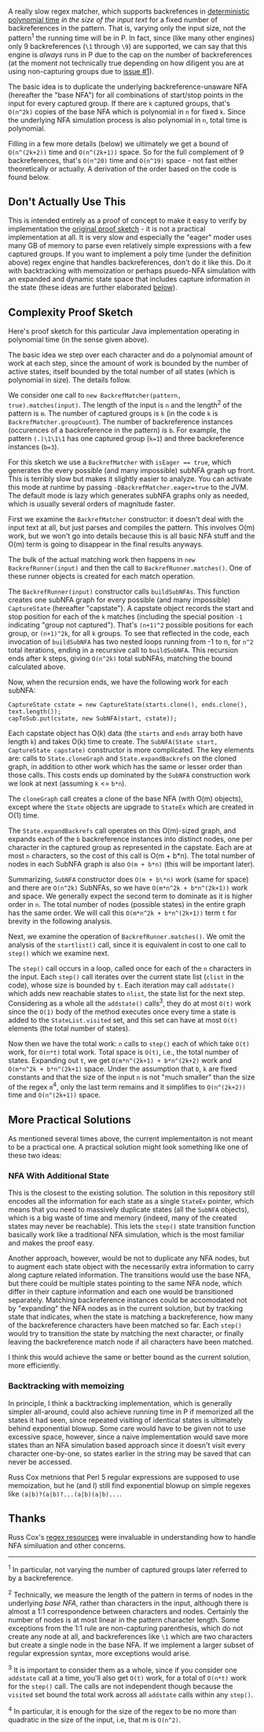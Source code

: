 A really slow regex matcher, which supports backrefences in [deterministic polynomial time](https://en.wikipedia.org/wiki/P_(complexity)) _in the 
size of the input text_ for a fixed number of backreferences in the pattern. That is, varying only the input size, not the pattern<sup>1</sup> the 
running time will be in P. In fact, since (like many other engines) only 9 backreferences (`\1` through `\9`) are supported, we
can say that this engine is _always_ runs in P due to the cap on the number of backreferences (at the moment not technically true depending on how diligent you are at using non-capturing groups due to [issue #1](https://github.com/travisdowns/polyregex/issues/1)).

The basic idea is to duplicate the underlying backreference-unaware NFA (hereafter the "base NFA") for all combinations of start/stop points in the 
input for every captured group. If there are `k` captured groups, that's `O(n^2k)` copies of the base NFA which is polynomial in `n` for fixed `k`. Since the
underlying NFA simulation process is also polynomial in `n`, total time is polynomial.

Filling in a few more details (below) we ultimately we get a bound of `O(n^(2k+2))` time and `O(n^(2k+1))` space. So for the full complement of 9 backreferences, that's `O(n^20)` time and `O(n^19)` space - not fast either theoretically or actually. A derivation of the order based on the code is found below. 

## Don't Actually Use This

This is intended entirely as a proof of concept to make it easy to verify by implementation the [original proof
sketch](https://twitter.com/trav_downs/status/1114977163093139456) - it is not a practical implementation at all. It is very slow and especially the "eager" moder uses many GB of memory to parse even relatively
simple expressions with a few captured groups. If you want to implement a poly time (under the definition above) regex engine
that handles backreferences, don't do it like this. Do it with backtracking with memoization or perhaps psuedo-NFA simulation with
an expanded and dynamic state space that includes capture information in the state (these ideas are further elaborated [below](#more-practical-solutions)).

## Complexity Proof Sketch

Here's proof sketch for this particular Java implementation operating in polynomial time (in the sense given above).

The basic idea we step over each character and do a polynomial amount of work at each step, since the amount of work is bounded by the number of active states, itself bounded by the total number of all states (which is polynomial in size). The details follow.

We consider one call to `new BackrefMatcher(pattern, true).matches(input)`. The length of the input is `n` and the length<sup>2</sup> of the pattern is `m`. The number of captured groups is `k` (in the code `k` is `BackrefMatcher.groupCount`). The number of backreference instances (occurences of a backreference in the pattern) is `b`. For example, the pattern `(.)\1\1\1` has one captured group (`k=1`) and three backreference instances (`b=3`).

For this sketch we use a `BackrefMatcher` with `isEager == true`, which generates the every possible (and many impossible) subNFA graph up front. This is terribly slow but makes it slightly easier to analyze. You can activate this mode at runtime by passing `-DBackrefMatcher.eager=true` to the JVM. The default mode is lazy which generates subNFA graphs only as needed, which is usually several orders of magnitude faster. 

First we examine the `BackrefMatcher` constructor: it doesn't deal with the input text at all, but just parses and compiles the pattern. This involves O(m) work, but we won't go into details because this is all basic NFA stuff and the O(m) term is going to disappear in the final results anyways.

The bulk of the actual matching work then happens in `new BackrefRunner(input)` and then the call to `BackrefRunner.matches()`. One of these runner objects is created for each match operation.

The `BackrefRunner(input)` constructor calls `buildSubNFAs`. This function creates one subNFA graph for every possible (and many impossible) `CaptureState` (hereafter "capstate"). A capstate object records the start and stop position for each of the `k` matches (including the special position `-1` indicating "group not captured"). That's `(n+1)^2` possible positions for each group, or `(n+1)^2k`, for all `k` groups. To see that reflected in the code, each invocation of `buildSubNFA` has two nested loops running from -1 to n, for `n^2` total iterations, ending in a recursive call to `buildSubNFA`. This recursion ends after k steps, giving `O(n^2k)` total subNFAs, matching the bound calculated above.

Now, when the recursion ends, we have the following work for each subNFA:


```
CaptureState cstate = new CaptureState(starts.clone(), ends.clone(), text.length());
capToSub.put(cstate, new SubNFA(start, cstate));
```

Each capstate object has O(k) data (the `starts` and `ends` array both have length `k`) and takes O(k) time to create. The `SubNFA(State start, CaptureState capstate)` constructor is more complicated. The key elements are: calls to `State.cloneGraph` and `State.expandBackrefs` on the cloned graph, in addition to other work which has the same or lesser order than those calls. This costs ends up dominated by the `SubNFA` construction work we look at next (assuming `k` <= `b*n`).

The `cloneGraph` call creates a clone of the base NFA (with O(m) objects), except where the `State` objects are upgrade to `StateEx` which are created in O(1) time.

The `State.expandBackrefs` call operates on this O(m)-sized graph, and expands each of the `b` backreference instances into distinct nodes, one per character in the captured group as represented in the capstate. Each are at most `n` characters, so the cost of this call is O(m + b\*n). The total number of nodes in each SubNFA graph is also `O(m + b*n)` (this will be important later).

Summarizing, `SubNFA` constructor does `O(m + b\*n)` work (same for space) and there are `O(n^2k)` SubNFAs, so we have `O(m*n^2k + b*n^(2k+1))` work and space. We generally expect the second term to dominate as it is higher order in `n`. The total number of nodes (possible states) in the entire graph has the same order. We will call this `O(m*n^2k + b*n^(2k+1))` term `t` for brevity in the following analysis.  

Next, we examine the operation of `BackrefRunner.matches()`. We omit the analysis of the `startlist()` call, since it is equivalent in cost to one call to `step()` which we examine next.

The `step()` call occurs in a loop, called once for each of the `n` characters in the input. Each `step()` call iterates over the current state list (`clist` in the code), whose size is bounded by `t`. Each iteration may call `addstate()` which adds new reachable states to `nlist`, the state list for the next step. Considering as a whole all the `addstate()` calls<sup>3</sup>, they do at most `O(t)` work since the `O(1)` body of the method executes once every time a state is added to the `StateList.visited` set, and this set can have at most `O(t)` elements (the total number of states). 

Now then we have the total work: `n` calls to `step()` each of which take `O(t)` work, for `O(n*t)` total work. Total space is `O(t)`, i.e., the total number of states. Expanding out `t`, we get  `O(m*n^(2k+1) + b*n^(2k+2)` work and `O(m*n^2k + b*n^(2k+1)` space. Under the assumption that `b`, `k` are fixed constants and that the size of the input `n` is not "much smaller" than the size of the regex `m`<sup>4</sup>, only the last term remains and it simplifies to `O(n^(2k+2))` time and `O(n^(2k+1))` space.

## More Practical Solutions

As mentioned several times above, the current implementaiton is not meant to be a practical one. A practical solution might look something like one of these two ideas:

### NFA With Additional State

This is the closest to the existing solution. The solution in this repository still encodes all the information for each state as a single `StateEx` pointer, which means that you need to massively duplicate states (all the `SubNFA` objects), which is a big waste of time and memory (indeed, many of the created states may never be reachable). This lets the `step()` state transition function basically work like a traditional NFA simulation, which is the most familiar and makes the proof easy.

Another approach, however, would be not to duplicate any NFA nodes, but to augment each state object with the necessarily extra information to carry along capture related information. The transitions would use the base NFA, but there could be multiple states pointing to the same NFA node, which differ in their capture information and each one would be transitioned separately. Matching backreference instances could be accomodated not by "expanding" the NFA nodes as in the current solution, but by tracking state that indicates, when the state is matching a backreference, how many of the backreference characters have been matched so far. Each `step()` would try to transition the state by matching the next character, or finally leaving the backreference match node if all characters have been matched.

I think this would achieve the same or better bound as the current solution, more efficiently.

### Backtracking with memoizing

In principle, I think a backtracking implementation, which is generally simpler all-around, could also achieve running time in P if memorized all the states it had seen, since repeated visiting of identical states is ultimately behind exponential blowup. Some care would have to be given not to use excessive space, however, since a naive implementation would save more states than an NFA simulation based approach since it doesn't visit every character one-by-one, so states earlier in the string may be saved that can never be accessed.

Russ Cox metnions that Perl 5 regular expressions are supposed to use memoization, but he (and I) still find exponential blowup on simple regexes like `(a|b)?(a|b)?...(a|b)(a|b)...`. 

## Thanks

Russ Cox's [regex resources](https://swtch.com/~rsc/regexp/) were invaluable in understanding how to handle NFA similuation and other concerns.

---

<sup>1</sup> In particular, not varying the number of captured groups later referred to by a backreference. 

<sup>2</sup> Technically, we measure the length of the pattern in terms of nodes in the underlying _base NFA_, rather than characters in the input, although there is almost a 1:1 correspondence between characters and nodes. Certainly the number of nodes is at most linear in the pattern character length. Some exceptions from the 1:1 rule are non-capturing parenthesis, which do not create any node at all, and backreferences like `\1` which are two characters but create a single node in the base NFA. If we implement a larger subset of regular expression syntax, more exceptions would arise.

<sup>3</sup> It is important to consider them as a whole, since if you consider one `addstate` call at a time, you'll also get `O(t)` work, for a total of `O(n*t)` work for the `step()` call. The calls are not independent though because the `visited` set bound the total work across all `addstate` calls within any `step()`.

<sup>4</sup> In particular, it is enough for the size of the regex to be no more than quadratic in the size of the input, i.e, that m is `O(n^2)`.
